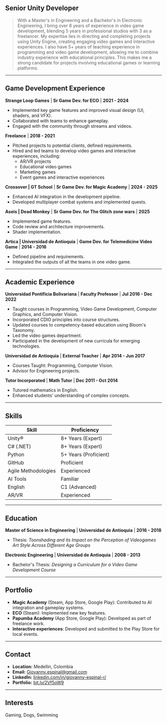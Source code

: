 ## Senior Unity Developer

> With a Master's in Engineering and a Bachelor's in Electronic Engineering, I bring over 8 years of experience in video game development, blending 5 years in professional studios with 3 as a freelancer. My expertise lies in directing and completing projects using Unity Engine, creating engaging video games and interactive experiences. I also have 5+ years of teaching experience in programming and video game development, allowing me to combine industry experience with educational principles. This makes me a strong candidate for projects involving educational games or learning platforms.

---

## Game Development Experience

**Strange Loop Games** | **Sr Game Dev. for ECO** | **2021 - 2024**

*   Implemented key game features and improved visual design (UI, shaders, and VFX).
*   Collaborated with teams to enhance gameplay.
*   Engaged with the community through streams and videos.

**Freelance** | **2018 - 2021**

*   Pitched projects to potential clients, defined requirements.
*   Hired and led teams to develop video games and interactive experiences, including:
    *   AR/VR projects
    *   Educational video games
    *   Marketing games
    *   Event games and interactive experiences

**Crossover | GT School** | **Sr Game Dev. for Magic Academy** | **2024 - 2025**

*   Enhanced AI integration in the development pipeline.
*   Developed multiplayer combat systems and implemented quests.

**Aseis | Dead Monkey** | **Sr Game Dev. for The Glitch zone wars** | **2025**

*   Implemented game features.
*   Code review and architecture improvements.
*   Shader implementation.

**Artica | Universidad de Antioquia** | **Game Dev. for Telemedicine Video Game** | **2014 - 2016**

*   Defined pipeline and requirements.
*   Integrated the outputs of all the teams in one video game.

---

## Academic Experience

**Universidad Pontificia Bolivariana** | **Faculty Professor** | **Jul 2016 - Dec 2022**

*   Taught courses in Programming, Video Game Development, Computer Graphics, and Computer Vision.
*   Incorporated CDIO principles into course structures.
*   Updated courses to competency-based education using Bloom's Taxonomy.
*   Led the video games department.
*   Participated in the development of new curricula for emerging technologies.

**Universidad de Antioquia** | **External Teacher** | **Apr 2014 - Jun 2017**

*   Courses Taught: Programming, Computer Vision.
*   Advisor for Engineering projects.

**Tutor Incorporated** | **Math Tutor** | **Dec 2011 - Oct 2014**

*   Tutored mathematics in English.
*   Enhanced students' understanding of complex concepts.

---

## Skills

| Skill             | Proficiency         |
| ----------------- | ------------------- |
| Unity®            | 8+ Years (Expert)   |
| C# (.NET)         | 8+ Years (Expert)   |
| Python            | 5+ Years (Proficient)|
| GitHub            | Proficient          |
| Agile Methodologies| Experienced         |
| AI Tools          | Familiar            |
| English           | C1 (Advanced)       |
| AR/VR             | Experienced         |

---

## Education

**Master of Science in Engineering** | **Universidad de Antioquia** | **2016 - 2018**

*   Thesis: *Toonshading and its Impact on the Perception of Videogames Art Style Across Different Age Groups*

**Electronic Engineering** | **Universidad de Antioquia** | **2008 - 2013**

*   Bachelor's Thesis: *Designing a Curriculum for a Video Game Development Course*

---

## Portfolio

*   **Magic Academy** (Steam, App Store, Google Play): Contributed to AI integration and gameplay systems.
*   **ECO** (Steam): Implemented new key features.
*   **Papumba Academy** (App Store, Google Play): Developed as part of freelance work.
*   **Interactive experiences**: Developed and submitted to the Play Store for local events.

---

## Contact

*   **Location:** Medellin, Colombia
*   **Email:** [Giovanny.espinal@gmail.com](mailto:Giovanny.espinal@gmail.com)
*   **LinkedIn:** [linkedin.com/in/giovanny-espinal-r/](https://linkedin.com/in/giovanny-espinal-r/)
*   **Portfolio:** [bit.ly/2Vf5oW9](https://bit.ly/2Vf5oW9)

---

## Interests

Gaming, Dogs, Swimming
